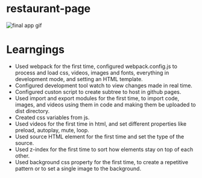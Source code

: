 # restaurant-page

![final app gif](./src/assets/finalApp.gif)

# Learngings

- Used webpack for the first time, configured webpack.config.js to process and load css, videos, images and fonts, everything in development mode, and setting an HTML template.
- Configured development tool watch to view changes made in real time.
- Configured custon script to create subtree to host in github pages.
- Used import and export modules for the first time, to import code, images, and videos using them in code and making them be uploaded to dist directory.
- Created css variables from js.
- Used videos for the first time in html, and set different properties like preload, autoplay, mute, loop.
- Used source HTML element for the first time and set the type of the source.
- Used z-index for the first time to sort how elements stay on top of each other.
- Used background css property for the first time, to create a repetitive pattern or to set a single image to the background.
